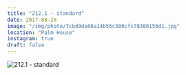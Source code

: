 ```yaml
---
title: "212.1 - standard"
date: 2017-08-26
image: "/img/photo/7cbd9de66a14b56c380cfc78386156d1.jpg"
location: "Palm House"
instagram: true
draft: false
---
```


![212.1 - standard](/img/photo/7cbd9de66a14b56c380cfc78386156d1.jpg)
